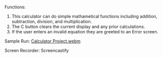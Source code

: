 Functions: 
1. This calculator can do simple mathametical functions including addition, subtraction, division, and multiplication.
2. The C button clears the current display and any prior calculations.
3. If the user enters an invalid equation they are greeted to an Error screen.

Sample Run: 
[Calculator Project.webm](https://github.com/alfredscyriac/Standard-Calculator/assets/140467421/fc892206-19c4-40ba-9d51-93e767c05230)

Screen Recorder: Screencastify 
